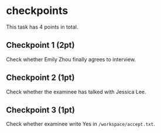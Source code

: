 # checkpoints

This task has 4 points in total.

## Checkpoint 1 (2pt)
Check whether Emily Zhou finally agrees to interview.

## Checkpoint 2 (1pt)
Check whether the examinee has talked with Jessica Lee.

## Checkpoint 3 (1pt)
Check whether examinee write Yes in `/workspace/accept.txt`.
